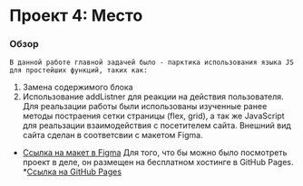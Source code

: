 # Проект 4: Место

### Обзор
    В данной работе главной задачей было - парктика использования языка JS для простейших функций, таких как:
1. Замена содержимого блока
2. Использование addListner для реакции на действия пользователя.
    Для реальзации работы были использованы изученные ранее методы постраения сетки страницы (flex, grid), а так же JavaScript для реальзации взаимодействия с посетителем сайта. Внешний вид сайта сделан в соответсвии с макетом Figma. 
* [Ссылка на макет в Figma](https://www.figma.com/file/2cn9N9jSkmxD84oJik7xL7/JavaScript.-Sprint-4?node-id=0%3A1)
    Для того, что бы можно было посмотреть проект в деле, он размещен на бесплатном хостинге в GitHub Pages. 
*[Ссылка на GitHub Pages](https://egorteezy.github.io/mesto/index.html)